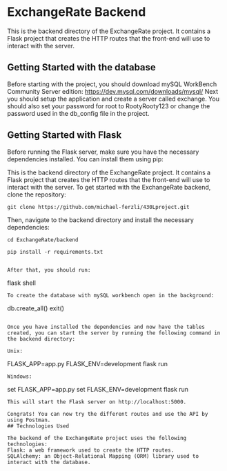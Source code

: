 # ExchangeRate Backend

This is the backend directory of the ExchangeRate project. It contains a Flask project that creates the HTTP routes that the front-end will use to interact with the server.
## Getting Started with the database
Before starting with the project, you should download mySQL WorkBench Community Server edition: https://dev.mysql.com/downloads/mysql/
Next you should setup the application and create a server called exchange. You should also set your password for root to RootyRooty123 or change the password used in the db_config file in the project.


## Getting Started with Flask
Before running the Flask server, make sure you have the necessary dependencies installed. You can install them using pip:

This is the backend directory of the ExchangeRate project. It contains a Flask project that creates the HTTP routes that the front-end will use to interact with the server.
To get started with the ExchangeRate backend, clone the repository:

```
git clone https://github.com/michael-ferzli/430Lproject.git
```

Then, navigate to the backend directory and install the necessary dependencies:

```
cd ExchangeRate/backend

pip install -r requirements.txt
```
```

After that, you should run:
```
flask shell
```
To create the database with mySQL workbench open in the background:
```
db.create_all()
exit()
```

Once you have installed the dependencies and now have the tables created, you can start the server by running the following command in the backend directory:

Unix:
```
FLASK_APP=app.py FLASK_ENV=development flask run
```
Windows:
```
set FLASK_APP=app.py
set FLASK_ENV=development
flask run
```
This will start the Flask server on http://localhost:5000.

Congrats! You can now try the different routes and use the API by using Postman.
## Technologies Used

The backend of the ExchangeRate project uses the following technologies:
Flask: a web framework used to create the HTTP routes.
SQLAlchemy: an Object-Relational Mapping (ORM) library used to interact with the database.
